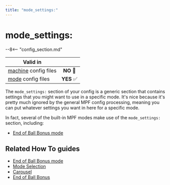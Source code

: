 ```yaml
---
title: "mode_settings:"
---
```


# mode_settings:


--8<-- "config_section.md"

| Valid in | |
|-----|:----:|
|[machine](instructions/machine_config.md) config files |**NO** :no_entry_sign:|
|[mode](instructions/mode_config.md) config files|**YES** :white_check_mark:|

The `mode_settings:` section of your config is a generic section that
contains settings that you might want to use in a specific mode. It's
nice because it's pretty much ignored by the general MPF config
processing, meaning you can put whatever settings you want in here for a
specific mode.

In fact, several of the built-in MPF modes make use of the
`mode_settings:` section, including:

* [End of Ball Bonus mode](bonus.md)

## Related How To guides

* [End of Ball Bonus mode](bonus.md)
* [Mode Selection](../game_design/mode_selection.md)
* [Carousel](../cookbook/carousel.md)
* [End of Ball Bonus](../game_logic/bonus/index.md)
